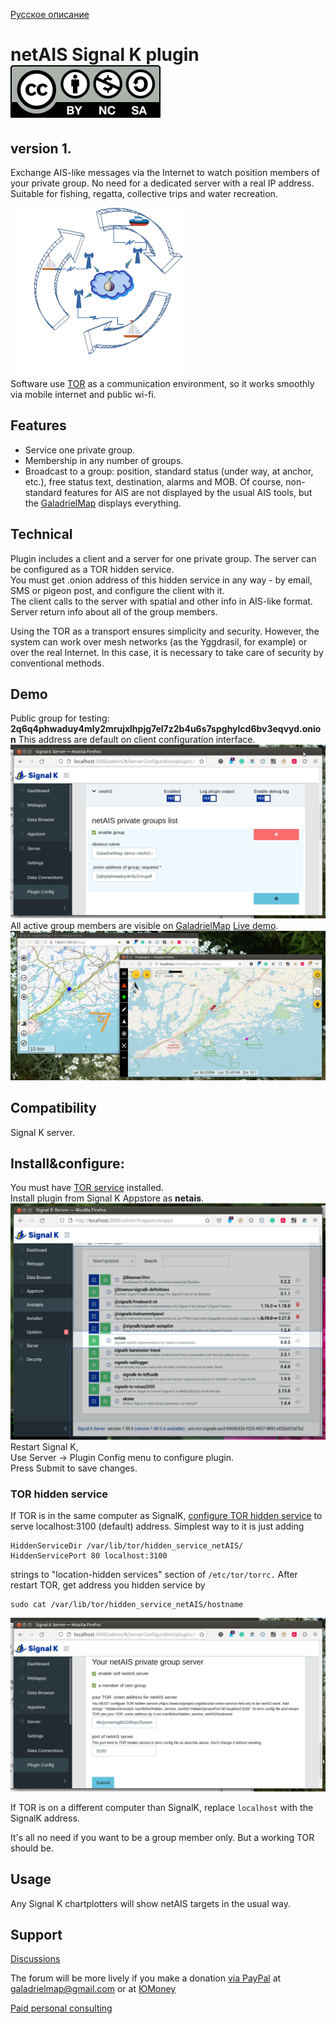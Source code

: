 [Русское описание](README.ru-RU.md)
# netAIS Signal K plugin [![License: CC BY-NC-SA 4.0](screenshots/Cc-by-nc-sa_icon.svg)](https://creativecommons.org/licenses/by-nc-sa/4.0/deed.en)

## version 1.

Exchange AIS-like messages via the Internet to watch position members of your private group. No need for a dedicated server with a real IP address.  
Suitable for fishing, regatta, collective trips and water recreation.  

![scheme](screenshots/art.png)   
Software use [TOR](https://en.wikipedia.org/wiki/Tor_(network)) as a communication environment, so it works smoothly via mobile internet and public wi-fi.

## Features
* Service one private group.
* Membership in any number of groups.
* Broadcast to a group: position, standard status (under way, at anchor, etc.), free status text, destination, alarms and MOB. Of course, non-standard features for AIS are not displayed by the usual AIS tools, but the [GaladrielMap](http://galadrielmap.hs-yachten.at/) displays everything.

## Technical
Plugin includes a client and a server for one private group. The server can be configured as a TOR hidden service.  
You must get .onion address of this hidden service in any way - by email, SMS or pigeon post, and configure the client with it.  
The client calls to the server with spatial and other info in AIS-like format. Server return info about all of the group members.  

Using the TOR as a transport ensures simplicity and security. However, the system can work over mesh networks (as the Yggdrasil, for example) or over the real Internet. In this case, it is necessary to take care of security by conventional methods.

## Demo
Public group for testing:  
**2q6q4phwaduy4mly2mrujxlhpjg7el7z2b4u6s7spghylcd6bv3eqvyd.onion**  This address are default on client configuration interface.  
![private_group_config_screenshot](screenshots/s2.png)   
All active group members are visible on  [GaladrielMap](http://galadrielmap.hs-yachten.at/) [Live demo](http://130.61.159.53/map/).   
![usage_screenshot](screenshots/s1.jpg)   

## Compatibility
Signal K server. 

## Install&configure:
You must have [TOR service](https://community.torproject.org/onion-services/setup/install/) installed.  
Install plugin from Signal K Appstore as **netais**.  
![appstore_screenshot](screenshots/s4.png)   
Restart Signal K,  
Use Server -> Plugin Config menu to configure plugin.   
Press Submit to save changes.

### TOR hidden service
If TOR is in the same computer as SignalK, [configure TOR hidden service](https://community.torproject.org/onion-services/setup/) to serve localhost:3100 (default) address. Simplest way to it is just adding  

```
HiddenServiceDir /var/lib/tor/hidden_service_netAIS/   
HiddenServicePort 80 localhost:3100  
```

strings to "location-hidden services" section of `/etc/tor/torrc.`
After restart TOR, get address you hidden service by  
```
sudo cat /var/lib/tor/hidden_service_netAIS/hostname  
```

![hidden_server_config_screenshot](screenshots/s3.png)   

If TOR is on a different computer than SignalK, replace `localhost` with the SignalK address.

It's all no need if you want to be a group member only. But a working TOR should be.

## Usage
Any Signal K chartplotters will show netAIS targets in the usual way.

## Support
[Discussions](https://github.com/VladimirKalachikhin/Galadriel-map/discussions)

The forum will be more lively if you make a donation [via PayPal](https://paypal.me/VladimirKalachikhin)  at [galadrielmap@gmail.com](mailto:galadrielmap@gmail.com) or at [ЮMoney](https://yasobe.ru/na/galadrielmap)

[Paid personal consulting](https://kwork.ru/it-support/20093939/galadrielmap-installation-configuration-and-usage-consulting)  
